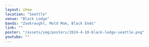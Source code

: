 ```yaml
---
layout: show
location: "Seattle"
venue: "Black Lodge"
bands: "Zookraught, Mold Mom, Black Ends"
link: ""
poster: "/assets/img/posters/2024-4-10-black-lodge-seattle.png"
youtube: ""
---
```



